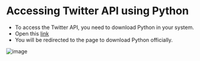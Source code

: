 # Accessing Twitter API using Python

- To access the Twitter API, you need to download Python in your system.
- Open this [link](https://www.python.org/downloads/)
- You will be redirected to the page to download Python officially.

![image](https://user-images.githubusercontent.com/74541810/136787139-d1355743-b211-4f64-b7e5-69699f4cb84a.png)
